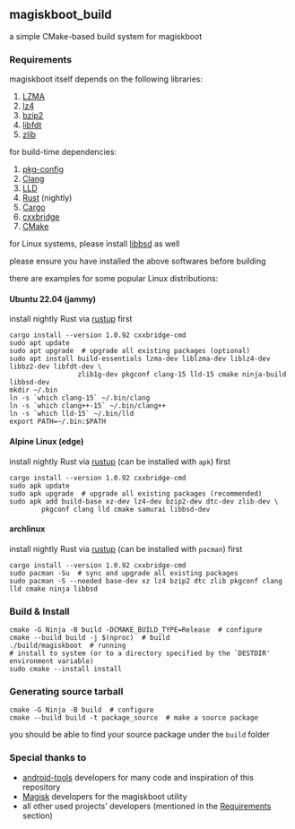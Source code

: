 ## magiskboot_build

a simple CMake-based build system for magiskboot

### Requirements

magiskboot itself depends on the following libraries:

1. [LZMA][LZMA]
2. [lz4][lz4]
3. [bzip2][bzip]
4. [libfdt][libfdt]
5. [zlib][zlib]

for build-time dependencies:

1. [pkg-config][pkg-config]
2. [Clang][Clang]
3. [LLD][LLD]
4. [Rust][Rust] (nightly)
5. [Cargo][Cargo]
6. [cxxbridge][cxx-rs]
7. [CMake][CMake]

for Linux systems, please install [libbsd][libbsd] as well

please ensure you have installed the above softwares before building

there are examples for some popular Linux distributions:

#### Ubuntu 22.04 (jammy)

install nightly Rust via [rustup][rustup] first

````shell
cargo install --version 1.0.92 cxxbridge-cmd
sudo apt update
sudo apt upgrade  # upgrade all existing packages (optional)
sudo apt install build-essentials lzma-dev liblzma-dev liblz4-dev libbz2-dev libfdt-dev \
                 zlib1g-dev pkgconf clang-15 lld-15 cmake ninja-build libbsd-dev
mkdir ~/.bin
ln -s `which clang-15` ~/.bin/clang
ln -s `which clang++-15` ~/.bin/clang++
ln -s `which lld-15` ~/.bin/lld
export PATH=~/.bin:$PATH
````

#### Alpine Linux (edge)

install nightly Rust via [rustup][rustup] (can be installed with `apk`) first

````shell
cargo install --version 1.0.92 cxxbridge-cmd
sudo apk update
sudo apk upgrade  # upgrade all existing packages (recommended)
sudo apk add build-base xz-dev lz4-dev bzip2-dev dtc-dev zlib-dev \
        pkgconf clang lld cmake samurai libbsd-dev
````

#### archlinux

install nightly Rust via [rustup][rustup] (can be installed with `pacman`) first

````shell
cargo install --version 1.0.92 cxxbridge-cmd
sudo pacman -Su  # sync and upgrade all existing packages
sudo pacman -S --needed base-dev xz lz4 bzip2 dtc zlib pkgconf clang lld cmake ninja libbsd
````

### Build & Install

````shell
cmake -G Ninja -B build -DCMAKE_BUILD_TYPE=Release  # configure
cmake --build build -j $(nproc)  # build
./build/magiskboot  # running
# install to system (or to a directory specified by the `DESTDIR' environment variable)
sudo cmake --install install
````

### Generating source tarball

````shell
cmake -G Ninja -B build  # configure
cmake --build build -t package_source  # make a source package
````

you should be able to find your source package under the `build` folder

### Special thanks to

- [android-tools][android-tools] developers for many code and inspiration of this repository
- [Magisk][Magisk] developers for the magiskboot utility
- all other used projects' developers (mentioned in the [Requirements](#Requirements) section)

[pkg-config]: https://www.freedesktop.org/wiki/Software/pkg-config/
[LZMA]: https://tukaani.org/lzma/
[lz4]: https://lz4.github.io/lz4/
[bzip]: http://www.bzip.org/
[libfdt]: https://github.com/kernkonzept/libfdt.git
[zlib]: https://zlib.net/
[Clang]: https://clang.llvm.org/
[LLD]: https://lld.llvm.org/
[Rust]: https://www.rust-lang.org/
[Cargo]: https://doc.rust-lang.org/cargo/
[cxx-rs]: https://github.com/dtolnay/cxx.git
[CMake]: https://cmake.org/
[Magisk]: https://github.com/topjohnwu/Magisk.git
[android-tools]: https://github.com/nmeum/android-tools
[libbsd]: https://libbsd.freedesktop.org/
[rustup]: https://rustup.rs/
